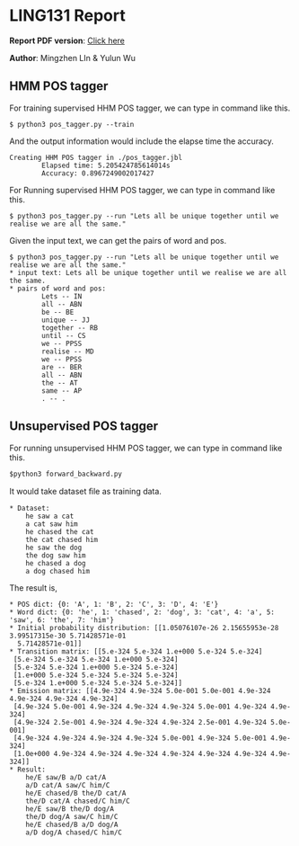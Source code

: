 # LING131 Report
**Report PDF version**: [Click here](https://github.com/GreatLim/LING131/blob/master/Ling131_Report.pdf)

**Author**: Mingzhen LIn & Yulun Wu


## HMM POS tagger

For training supervised HHM POS tagger, we can type in command like this.

```
$ python3 pos_tagger.py --train
```
And the output information would include the elapse time the accuracy.

```
Creating HHM POS tagger in ./pos_tagger.jbl
        Elapsed time: 5.205424785614014s
        Accuracy: 0.8967249002017427
```

For Running supervised HHM POS tagger, we can type in command like this.

```
$ python3 pos_tagger.py --run "Lets all be unique together until we realise we are all the same."
```

Given the input text, we can get the pairs of word and pos.

```
$ python3 pos_tagger.py --run "Lets all be unique together until we realise we are all the same."
* input text: Lets all be unique together until we realise we are all the same.
* pairs of word and pos: 
        Lets -- IN
        all -- ABN
        be -- BE
        unique -- JJ
        together -- RB
        until -- CS
        we -- PPSS
        realise -- MD
        we -- PPSS
        are -- BER
        all -- ABN
        the -- AT
        same -- AP
        . -- .
```

## Unsupervised POS tagger

For running unsupervised HHM POS tagger, we can type in command like this.

```
$python3 forward_backward.py
```

It would take dataset ﬁle as training data.

```
* Dataset: 
	he saw a cat
	a cat saw him
	he chased the cat
	the cat chased him
	he saw the dog
	the dog saw him
	he chased a dog
	a dog chased him
```

The result is,

```
* POS dict: {0: 'A', 1: 'B', 2: 'C', 3: 'D', 4: 'E'}
* Word dict: {0: 'he', 1: 'chased', 2: 'dog', 3: 'cat', 4: 'a', 5: 'saw', 6: 'the', 7: 'him'}
* Initial probability distribution: [[1.05076107e-26 2.15655953e-28 3.99517315e-30 5.71428571e-01
  5.71428571e-01]]
* Transition matrix: [[5.e-324 5.e-324 1.e+000 5.e-324 5.e-324]
 [5.e-324 5.e-324 5.e-324 1.e+000 5.e-324]
 [5.e-324 5.e-324 1.e+000 5.e-324 5.e-324]
 [1.e+000 5.e-324 5.e-324 5.e-324 5.e-324]
 [5.e-324 1.e+000 5.e-324 5.e-324 5.e-324]]
* Emission matrix: [[4.9e-324 4.9e-324 5.0e-001 5.0e-001 4.9e-324 4.9e-324 4.9e-324 4.9e-324]
 [4.9e-324 5.0e-001 4.9e-324 4.9e-324 4.9e-324 5.0e-001 4.9e-324 4.9e-324]
 [4.9e-324 2.5e-001 4.9e-324 4.9e-324 4.9e-324 2.5e-001 4.9e-324 5.0e-001]
 [4.9e-324 4.9e-324 4.9e-324 4.9e-324 5.0e-001 4.9e-324 5.0e-001 4.9e-324]
 [1.0e+000 4.9e-324 4.9e-324 4.9e-324 4.9e-324 4.9e-324 4.9e-324 4.9e-324]]
* Result:
	he/E saw/B a/D cat/A
	a/D cat/A saw/C him/C
	he/E chased/B the/D cat/A
	the/D cat/A chased/C him/C
	he/E saw/B the/D dog/A
	the/D dog/A saw/C him/C
	he/E chased/B a/D dog/A
	a/D dog/A chased/C him/C
```
